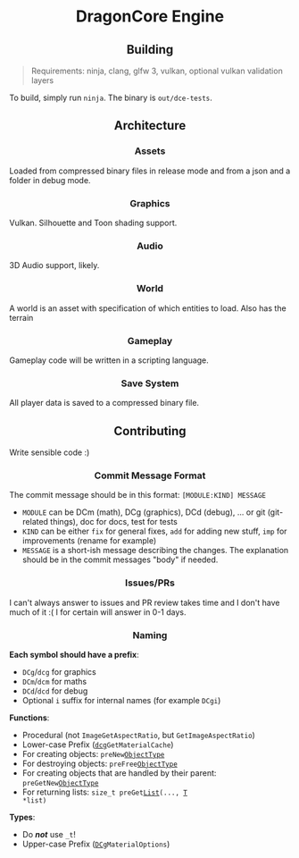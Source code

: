 <h1 align=center>DragonCore Engine</h1>

<h2 align=center>Building</h2>

> Requirements: ninja, clang, glfw 3, vulkan, optional vulkan validation layers

To build, simply run `ninja`. The binary is `out/dce-tests`.

<h2 align=center>Architecture</h2>

<h3 align=center>Assets</h3>

Loaded from compressed binary files in release mode
and from a json and a folder in debug mode.

<h3 align=center>Graphics</h3>

Vulkan. Silhouette and Toon shading support.

<h3 align=center>Audio</h3>

3D Audio support, likely.

<h3 align=center>World</h3>

A world is an asset with specification of which
entities to load. Also has the terrain

<h3 align=center>Gameplay</h3>

Gameplay code will be written in a scripting language.

<h3 align=center>Save System</h3>

All player data is saved to a compressed binary file.

<h2 align=center>Contributing</h2>

Write sensible code :)

<h3 align=center>Commit Message Format</h3>

The commit message should be in this format: `[MODULE:KIND] MESSAGE`
- `MODULE` can be DCm (math), DCg (graphics), DCd (debug), ... or git (git-related things), doc for docs, test for tests
- `KIND` can be either `fix` for general fixes, `add` for adding new stuff, `imp` for improvements (rename for example)
- `MESSAGE` is a short-ish message describing the changes. The explanation should be in the commit messages "body" if needed.

<h3 align=center>Issues/PRs</h3>

I can't always answer to issues and PR review takes time and I don't have much of it :( I for certain will answer in 0-1 days.

<h3 align=center>Naming</h3>

**Each symbol should have a prefix**:
- `DCg`/`dcg` for graphics
- `DCm`/`dcm` for maths
- `DCd`/`dcd` for debug
- Optional `i` suffix for internal names (for example `DCgi`)

**Functions**:
- Procedural (not `ImageGetAspectRatio`, but `GetImageAspectRatio`)
- Lower-case Prefix (<code><u>dcg</u>GetMaterialCache</code>)
- For creating objects: <code>preNew<u>ObjectType</u></code>
- For destroying objects: <code>preFree<u>ObjectType</u></code>
- For creating objects that are handled by their parent: <code>preGetNew<u>ObjectType</u></code>
- For returning lists: <code>size_t preGet<u>List</u>(..., <u>T</u> *list)</code>

**Types**:
- Do ***not*** use `_t`!
- Upper-case Prefix (<code><u>DCg</u>MaterialOptions</code>)
